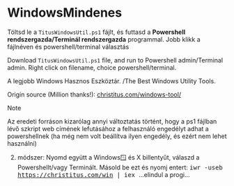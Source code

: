 # WindowsMindenes
Töltsd le a <code>TitusWindowsUtil.ps1</code> fájlt, és futtasd a <b>Powershell rendszergazda/Terminál rendszergazda</b> programmal. Jobb klikk a fájlnéven és powershell/terminal választás

Download <code>TitusWindowsUtil.ps1</code> file, and run to Powershell admin/Terminal admin. Right click on filename, choice powershell/terminal.

A legjobb Windows Hasznos Eszköztár. /The Best Windows Utility Tools.  

Origin source (Million thanks!): <a href="https://christitus.com/windows-tool/" target="_blank">christitus.com/windows-tool/</a>

Note

Az eredeti forráson kizarólag annyi változtatás történt, hogy a ps1 fájlban lévő szkript web címének lefutásához a felhasználó engedélyt adhat a powershellnek (ha még nem volt beállítva ilyen engedély, és ezért nem lehet használni)

2. módszer:
   Nyomd együtt a Windows🪟 és X billentyűt, válaszd a Powershellt/vagy Terminált.
   Másold be ezt és nyomj entert:
  <tt> iwr -useb https://christitus.com/win | iex </tt>
  ...elindul a progi...
   
